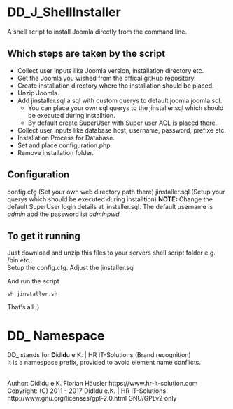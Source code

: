 # DD_J_ShellInstaller
A shell script to install Joomla directly from the command line.

## Which steps are taken by the script
- Collect user inputs like Joomla version, installation directory etc.
- Get the Joomla you wished from the offical gitHub repository.
- Create installation directory where the installation should be placed.
- Unzip Joomla.
- Add jinstaller.sql a sql with custom querys to default joomla joomla.sql.
    - You can place your own sql querys to the jinstaller.sql which should be executed during installtion.
    - By default create SuperUser with Super user ACL is placed there.
- Collect user inputs like database host, username, password, prefixe etc.
- Installation Process for Database.
- Set and place configuration.php.
- Remove installation folder.

## Configuration
config.cfg (Set your own web directory path there)
jinstaller.sql (Setup your querys which should be executed during installtion)
**NOTE:** Change the default SuperUser login details at jinstaller.sql. The default username is *admin* abd the password ist *adminpwd*

## To get it running
Just download and unzip this files to your servers shell script folder e.g. /bin etc..<br>
Setup the config.cfg.
Adjust the jinstaller.sql

And run the script

    sh jinstaller.sh

That's all ;)

# DD_ Namespace
DD_ stands for  **D**idl**d**u e.K. | HR IT-Solutions (Brand recognition)                   <br>
It is a namespace prefix, provided to avoid element name conflicts.

<br>
Author: Didldu e.K. Florian Häusler https://www.hr-it-solution.com                          <br>
Copyright: (C) 2011 - 2017 Didldu e.K. | HR IT-Solutions                                    <br>
http://www.gnu.org/licenses/gpl-2.0.html GNU/GPLv2 only